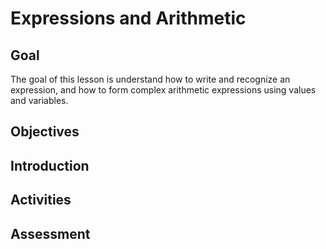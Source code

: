 # Expressions and Arithmetic

## Goal
The goal of this lesson is understand how to write and recognize an expression, and how to form complex arithmetic expressions using values and variables.

## Objectives

## Introduction

## Activities

## Assessment